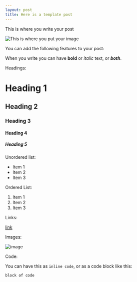 ```yaml
---
layout: post
title: Here is a template post
---
```


This is where you write your post

![This is where you put your image](http://lunegeographic.co.uk/images/bmp.png)

You can add the following features to your post:

When you write you can have **bold** or *italic* text, or ***both***.

Headings:

# Heading 1
## Heading 2
### Heading 3
#### Heading 4
##### Heading 5

Unordered list:

* Item 1
* Item 2
* Item 3

Ordered List:

1. Item 1
2. Item 2
3. Item 3

Links:

[link](http://)

Images:

![image](http://)

Code:

You can have this as `inline code`, or as a code block like this:

```
block of code
```